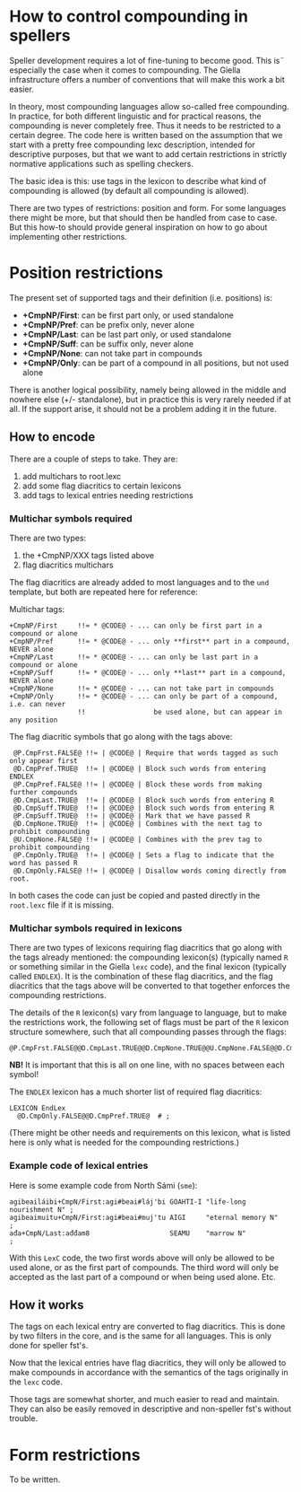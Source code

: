# How to control compounding in spellers

Speller development requires a lot of fine-tuning to become good. This is¨
especially the case when it comes to compounding. The Giella infrastructure
offers a number of conventions that will make this work a bit easier.

In theory, most compounding languages allow so-called free compounding. In
practice, for both different linguistic and for practical reasons, the
compounding is never completely free. Thus it needs to be restricted to a
certain degree. The code here is written based on the assumption that we start
with a pretty free compounding lexc description, intended for descriptive
purposes, but that we want to add certain restrictions in strictly normative
applications such as spelling checkers.

The basic idea is this: use tags in the lexicon to describe what kind of
compounding is allowed (by default all compounding is allowed).

There are two types of restrictions: position and form. For some languages
there might be more, but that should then be handled from case to case. But
this how-to should provide general inspiration on how to go about implementing
other restrictions.

# Position restrictions

The present set of supported tags and their definition (i.e. positions) is:

- **+CmpNP/First**: can be first part only, or used standalone
- **+CmpNP/Pref**: can be prefix only, never alone
- **+CmpNP/Last**: can be last part only, or used standalone
- **+CmpNP/Suff**: can be suffix only, never alone
- **+CmpNP/None**: can not take part in compounds
- **+CmpNP/Only**: can be part of a compound in all positions, but not used alone

There is another logical possibility, namely being allowed in the middle and
nowhere else (+/- standalone), but in practice this is very rarely needed if at
all. If the support arise, it should not be a problem adding it in the future.

## How to encode

There are a couple of steps to take. They are:

1. add multichars to root.lexc
1. add some flag diacritics to certain lexicons
1. add tags to lexical entries needing restrictions

### Multichar symbols required

There are two types:

1. the +CmpNP/XXX tags listed above
1. flag diacritics multichars

The flag diacritics are already added to most languages and to the `und`
template, but both are repeated here for reference:

Multichar tags:

```
+CmpNP/First     !!≈ * @CODE@ - ... can only be first part in a compound or alone
+CmpNP/Pref      !!≈ * @CODE@ - ... only **first** part in a compound, NEVER alone
+CmpNP/Last      !!≈ * @CODE@ - ... can only be last part in a compound or alone
+CmpNP/Suff      !!≈ * @CODE@ - ... only **last** part in a compound, NEVER alone
+CmpNP/None      !!≈ * @CODE@ - ... can not take part in compounds
+CmpNP/Only      !!≈ * @CODE@ - ... can only be part of a compound, i.e. can never
                 !!                 be used alone, but can appear in any position
```

The flag diacritic symbols that go along with the tags above:

```
 @P.CmpFrst.FALSE@ !!≈ | @CODE@ | Require that words tagged as such only appear first
 @D.CmpPref.TRUE@  !!≈ | @CODE@ | Block such words from entering ENDLEX
 @P.CmpPref.FALSE@ !!≈ | @CODE@ | Block these words from making further compounds
 @D.CmpLast.TRUE@  !!≈ | @CODE@ | Block such words from entering R
 @D.CmpSuff.TRUE@  !!≈ | @CODE@ | Block such words from entering R
 @P.CmpSuff.TRUE@  !!≈ | @CODE@ | Mark that we have passed R
 @D.CmpNone.TRUE@  !!≈ | @CODE@ | Combines with the next tag to prohibit compounding
 @U.CmpNone.FALSE@ !!≈ | @CODE@ | Combines with the prev tag to prohibit compounding
 @P.CmpOnly.TRUE@  !!≈ | @CODE@ | Sets a flag to indicate that the word has passed R
 @D.CmpOnly.FALSE@ !!≈ | @CODE@ | Disallow words coming directly from root.
```

In both cases the code can just be copied and pasted directly in the
`root.lexc` file if it is missing.

### Multichar symbols required in lexicons

There are two types of lexicons requiring flag diacritics that go along with the
tags already mentioned: the compounding lexicon(s) (typically named `R` or
something similar in the Giella `lexc` code), and the final lexicon (typically
called `ENDLEX`). It is the combination of these flag diacritics, and the
flag diacritics that the tags above will be converted to that together enforces
the compounding restrictions.

The details of the `R` lexicon(s) vary from language to language, but to make
the restrictions work, the following set of flags must be part of the `R`
lexicon structure somewhere, such that all compounding passes through the flags:

```
@P.CmpFrst.FALSE@@D.CmpLast.TRUE@@D.CmpNone.TRUE@@U.CmpNone.FALSE@@D.CmpHyph.TRUE@@U.CmpHyph.FALSE@@P.CmpOnly.TRUE@@P.CmpPref.FALSE@@D.CmpSuff.TRUE@@P.CmpSuff.TRUE@
```

**NB!** It is important that this is all on one line, with no spaces between
each symbol!

The `ENDLEX` lexicon has a much shorter list of required flag diacritics:

```
LEXICON EndLex
  @D.CmpOnly.FALSE@@D.CmpPref.TRUE@  # ;
```

(There might be other needs and requirements on this lexicon, what is listed
here is only what is needed for the compounding restrictions.)

### Example code of lexical entries

Here is some example code from North Sámi (`sme`):

```
agibeailáibi+CmpN/First:agi#beai#láj'bi GOAHTI-I "life-long nourishment N" ;
agibeaimuitu+CmpN/First:agi#beai#muj'tu AIGI     "eternal memory N"        ;
ađa+CmpN/Last:ađđam8                    SEAMU    "marrow N"                ;
```

With this `LexC` code, the two first words above will only be allowed to be
used alone, or as the first part of compounds. The third word will only be
accepted as the last part of a compound or when being used alone. Etc.

## How it works

The tags on each lexical entry are converted to flag diacritics.
This is done by two filters in the core, and is the same for all languages.
This is only done for speller fst's.

Now that the lexical entries have flag diacritics, they will only be allowed to
make compounds in accordance with the semantics of the tags originally in the
`lexc` code.

Those tags are somewhat shorter, and much easier to read and maintain. They can
also be easily removed in descriptive and non-speller fst's without trouble.

# Form restrictions

To be written.
